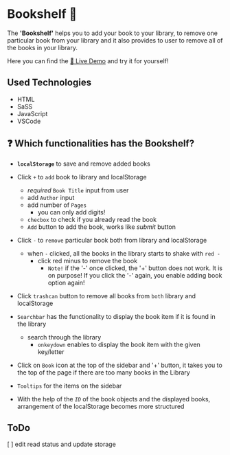 # Bookshelf 📖

The **'Bookshelf'** helps you to add your book to your library, to remove one particular book from your library and it also provides to user to remove all of the books in your library.

Here you can find the [🌟 Live Demo](https://tatertotsey.github.io/bookshelf/) and try it for yourself!

## Used Technologies

- HTML
- SaSS
- JavaScript
- VSCode

## ❓ Which functionalities has the **Bookshelf**?

- **`localStorage`** to save and remove added books
- Click `+` to `add` book to library and localStorage

  - _required_ `Book Title` input from user
  - add `Author` input
  - add number of `Pages`
    - you can only add digits!
  - `checbox` to check if you already read the book
  - `Add` button to add the book, works like _submit_ button

- Click `-` to `remove` particular book both from library and localStorage

  - when `-` clicked, all the books in the library starts to shake with `red -`
    - click red minus to remove the book
      - `Note!` if the '-' once clicked, the '+' button does not work. It is on purpose!
        If you click the '-' again, you enable adding book option again!

- Click `trashcan` button to remove all books from `both` library and localStorage

- `Searchbar` has the functionality to display the book item if it is found in the library

  - search through the library
    - `onkeydown` enables to display the book item with the given key/letter

- Click on `Book` icon at the top of the sidebar and '+' button, it takes you to the top of the page if there are too many books in the Library

- `Tooltips` for the items on the sidebar

- With the help of the _`ID`_ of the book objects and the displayed books, arrangement of the localStorage becomes more structured

## ToDo
[ ] edit read status and update storage
